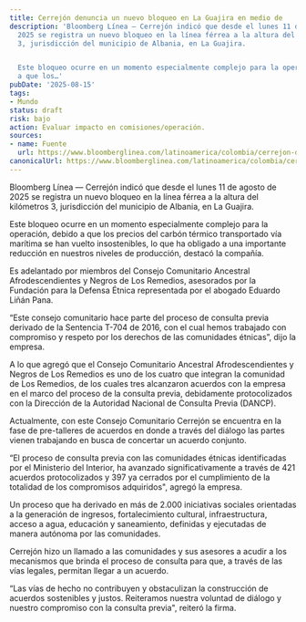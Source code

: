```yaml
---
title: Cerrejón denuncia un nuevo bloqueo en La Guajira en medio de
description: 'Bloomberg Línea — Cerrejón indicó que desde el lunes 11 de agosto de
  2025 se registra un nuevo bloqueo en la línea férrea a la altura del kilómetros
  3, jurisdicción del municipio de Albania, en La Guajira.


  Este bloqueo ocurre en un momento especialmente complejo para la operación, debido
  a que los…'
pubDate: '2025-08-15'
tags:
- Mundo
status: draft
risk: bajo
action: Evaluar impacto en comisiones/operación.
sources:
- name: Fuente
  url: https://www.bloomberglinea.com/latinoamerica/colombia/cerrejon-denuncia-un-nuevo-bloqueo-en-la-guajira-en-medio-de-precios-insostenibles-del-carbon/
canonicalUrl: https://www.bloomberglinea.com/latinoamerica/colombia/cerrejon-denuncia-un-nuevo-bloqueo-en-la-guajira-en-medio-de-precios-insostenibles-del-carbon/
---
```

Bloomberg Línea — Cerrejón indicó que desde el lunes 11 de agosto de 2025 se registra un nuevo bloqueo en la línea férrea a la altura del kilómetros 3, jurisdicción del municipio de Albania, en La Guajira.

Este bloqueo ocurre en un momento especialmente complejo para la operación, debido a que los precios del carbón térmico transportado vía marítima se han vuelto insostenibles, lo que ha obligado a una importante reducción en nuestros niveles de producción, destacó la compañía.

Es adelantado por miembros del Consejo Comunitario Ancestral Afrodescendientes y Negros de Los Remedios, asesorados por la Fundación para la Defensa Étnica representada por el abogado Eduardo Liñán Pana.

“Este consejo comunitario hace parte del proceso de consulta previa derivado de la Sentencia T-704 de 2016, con el cual hemos trabajado con compromiso y respeto por los derechos de las comunidades étnicas”, dijo la empresa.

A lo que agregó que el Consejo Comunitario Ancestral Afrodescendientes y Negros de Los Remedios es uno de los cuatro que integran la comunidad de Los Remedios, de los cuales tres alcanzaron acuerdos con la empresa en el marco del proceso de la consulta previa, debidamente protocolizados con la Dirección de la Autoridad Nacional de Consulta Previa (DANCP).

Actualmente, con este Consejo Comunitario Cerrejón se encuentra en la fase de pre-talleres de acuerdos en donde a través del diálogo las partes vienen trabajando en busca de concertar un acuerdo conjunto.

“El proceso de consulta previa con las comunidades étnicas identificadas por el Ministerio del Interior, ha avanzado significativamente a través de 421 acuerdos protocolizados y 397 ya cerrados por el cumplimiento de la totalidad de los compromisos adquiridos", agregó la empresa.

Un proceso que ha derivado en más de 2.000 iniciativas sociales orientadas a la generación de ingresos, fortalecimiento cultural, infraestructura, acceso a agua, educación y saneamiento, definidas y ejecutadas de manera autónoma por las comunidades.

Cerrejón hizo un llamado a las comunidades y sus asesores a acudir a los mecanismos que brinda el proceso de consulta para que, a través de las vías legales, permitan llegar a un acuerdo.

“Las vías de hecho no contribuyen y obstaculizan la construcción de acuerdos sostenibles y justos. Reiteramos nuestra voluntad de diálogo y nuestro compromiso con la consulta previa", reiteró la firma.